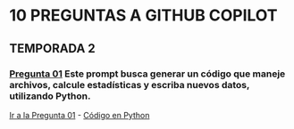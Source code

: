 # 10 PREGUNTAS A GITHUB COPILOT

## TEMPORADA 2

### [**Pregunta 01**](./1-Pregunta/) Este prompt busca generar un código que maneje archivos, calcule estadísticas y escriba nuevos datos, utilizando Python.

[Ir a la Pregunta 01](./1-Pregunta/) - [Código en Python](1-Pregunta\calcular_media_precios.py)
